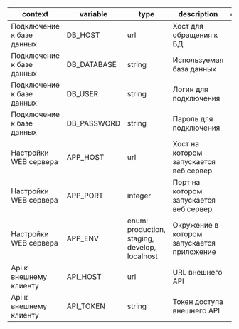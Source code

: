 | context                   | variable    | type                                          | description                                | example |
|---------------------------|-------------|-----------------------------------------------|--------------------------------------------|---------|
| Подключение к базе данных | DB_HOST     | url                                           | Хост для обращения к БД                    |         |
| Подключение к базе данных | DB_DATABASE | string                                        | Используемая база данных                   |         |
| Подключение к базе данных | DB_USER     | string                                        | Логин для подключения                      |         |
| Подключение к базе данных | DB_PASSWORD | string                                        | Пароль для подключения                     |         |
| Настройки WEB сервера     | APP_HOST    | url                                           | Хост на котором запускается веб сервер     |         |
| Настройки WEB сервера     | APP_PORT    | integer                                       | Порт на котором запускается веб сервер     |         |
| Настройки WEB сервера     | APP_ENV     | enum: production, staging, develop, localhost | Окружение в котором запускается приложение |         |
| Api к внешнему клиенту    | API_HOST    | url                                           | URL внешнего API                           |         |
| Api к внешнему клиенту    | API_TOKEN   | string                                        | Токен доступа внешнего API                 |         |